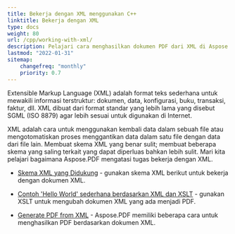 ```yaml
---
title: Bekerja dengan XML menggunakan C++
linktitle: Bekerja dengan XML
type: docs
weight: 80
url: /cpp/working-with-xml/
description: Pelajari cara menghasilkan dokumen PDF dari XML di Aspose.PDF untuk C++
lastmod: "2022-01-31"
sitemap:
    changefreq: "monthly"
    priority: 0.7
---
```


Extensible Markup Language (XML) adalah format teks sederhana untuk mewakili informasi terstruktur: dokumen, data, konfigurasi, buku, transaksi, faktur, dll. XML dibuat dari format standar yang lebih lama yang disebut SGML (ISO 8879) agar lebih sesuai untuk digunakan di Internet.

XML adalah cara untuk menggunakan kembali data dalam sebuah file atau mengotomatiskan proses menggantikan data dalam satu file dengan data dari file lain. Membuat skema XML yang benar sulit; membuat beberapa skema yang saling terkait yang dapat diperluas bahkan lebih sulit. Mari kita pelajari bagaimana Aspose.PDF mengatasi tugas bekerja dengan XML.

- [Skema XML yang Didukung](/pdf/cpp/supported-xml-schema/) - gunakan skema XML berikut untuk bekerja dengan dokumen XML.

- [Contoh 'Hello World' sederhana berdasarkan XML dan XSLT](/pdf/cpp/create-a-hello-world-pdf-document-through-xml-and-xslt/) - gunakan XSLT untuk mengubah dokumen XML yang ada menjadi PDF.
- [Generate PDF from XML](/pdf/cpp/generate-pdf-from-xml/) - Aspose.PDF memiliki beberapa cara untuk menghasilkan PDF berdasarkan dokumen XML.